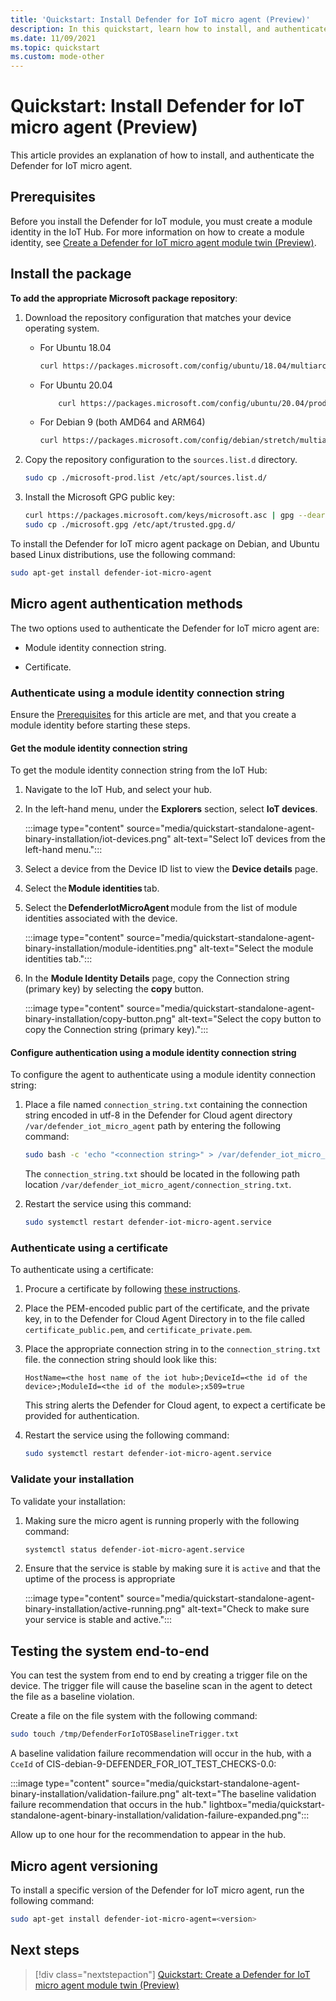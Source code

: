 ```yaml
---
title: 'Quickstart: Install Defender for IoT micro agent (Preview)'
description: In this quickstart, learn how to install, and authenticate the Defender for IoT micro agent.
ms.date: 11/09/2021
ms.topic: quickstart
ms.custom: mode-other
---
```


# Quickstart: Install Defender for IoT micro agent (Preview)

This article provides an explanation of how to install, and authenticate the Defender for IoT micro agent.

## Prerequisites

Before you install the Defender for IoT module, you must create a module identity in the IoT Hub. For more information on how to create a module identity, see [Create a Defender for IoT micro agent module twin (Preview)](quickstart-create-micro-agent-module-twin.md).

## Install the package

**To add the appropriate Microsoft package repository**:

1. Download the repository configuration that matches your device operating system.  

    - For Ubuntu 18.04

        ```bash
        curl https://packages.microsoft.com/config/ubuntu/18.04/multiarch/prod.list > ./microsoft-prod.list
        ```

    - For Ubuntu 20.04

        ```bash
            curl https://packages.microsoft.com/config/ubuntu/20.04/prod.list > ./microsoft-prod.list
        ```

    - For Debian 9 (both AMD64 and ARM64)

        ```bash
        curl https://packages.microsoft.com/config/debian/stretch/multiarch/prod.list > ./microsoft-prod.list
        ```

1. Copy the repository configuration to the `sources.list.d` directory.

    ```bash
    sudo cp ./microsoft-prod.list /etc/apt/sources.list.d/
    ```

1. Install the Microsoft GPG public key:

    ```bash
    curl https://packages.microsoft.com/keys/microsoft.asc | gpg --dearmor > microsoft.gpg
    sudo cp ./microsoft.gpg /etc/apt/trusted.gpg.d/
    ```

To install the Defender for IoT micro agent package on Debian, and Ubuntu based Linux distributions, use the following command:

```bash
sudo apt-get install defender-iot-micro-agent 
```

## Micro agent authentication methods

The two options used to authenticate the Defender for IoT micro agent are:

- Module identity connection string.

- Certificate.

### Authenticate using a module identity connection string

Ensure the [Prerequisites](#prerequisites) for this article are met, and that you create a module identity before starting these steps.

#### Get the module identity connection string

To get the module identity connection string from the IoT Hub:

1. Navigate to the IoT Hub, and select your hub.

1. In the left-hand menu, under the **Explorers** section, select **IoT devices**.

   :::image type="content" source="media/quickstart-standalone-agent-binary-installation/iot-devices.png" alt-text="Select IoT devices from the left-hand menu.":::

1. Select a device from the Device ID list to view the **Device details** page.

1. Select the **Module identities** tab.

1. Select the **DefenderIotMicroAgent** module from the list of module identities associated with the device.

   :::image type="content" source="media/quickstart-standalone-agent-binary-installation/module-identities.png" alt-text="Select the module identities tab.":::

1. In the **Module Identity Details** page, copy the Connection string (primary key) by selecting the **copy** button.

   :::image type="content" source="media/quickstart-standalone-agent-binary-installation/copy-button.png" alt-text="Select the copy button to copy the Connection string (primary key).":::

#### Configure authentication using a module identity connection string

To configure the agent to authenticate using a module identity connection string:

1. Place a file named `connection_string.txt` containing the connection string encoded in utf-8 in the Defender for Cloud agent directory `/var/defender_iot_micro_agent` path by entering the following command:

    ```bash
    sudo bash -c 'echo "<connection string>" > /var/defender_iot_micro_agent/connection_string.txt'
    ```

    The `connection_string.txt` should be located in the following path location `/var/defender_iot_micro_agent/connection_string.txt`.

1. Restart the service using this command:  

    ```bash
    sudo systemctl restart defender-iot-micro-agent.service 
    ```

### Authenticate using a certificate

To authenticate using a certificate:

1. Procure a certificate by following [these instructions](../../iot-hub/tutorial-x509-scripts.md).

1. Place the PEM-encoded public part of the certificate, and the private key, in to the Defender for Cloud Agent Directory in to the file called `certificate_public.pem`, and `certificate_private.pem`.

1. Place the appropriate connection string in to the `connection_string.txt` file. the connection string should look like this:

    `HostName=<the host name of the iot hub>;DeviceId=<the id of the device>;ModuleId=<the id of the module>;x509=true`

    This string alerts the Defender for Cloud agent, to expect a certificate be provided for authentication.

1. Restart the service using the following command:  

    ```bash
    sudo systemctl restart defender-iot-micro-agent.service
    ```

### Validate your installation

To validate your installation:

1. Making sure the micro agent is running properly with the following command:  

    ```bash
    systemctl status defender-iot-micro-agent.service
    ```

1. Ensure that the service is stable by making sure it is `active` and that the uptime of the process is appropriate

    :::image type="content" source="media/quickstart-standalone-agent-binary-installation/active-running.png" alt-text="Check to make sure your service is stable and active.":::

## Testing the system end-to-end

You can test the system from end to end by creating a trigger file on the device. The trigger file will cause the baseline scan in the agent to detect the file as a baseline violation.

Create a file on the file system with the following command:

```bash
sudo touch /tmp/DefenderForIoTOSBaselineTrigger.txt 
```

A baseline validation failure recommendation will occur in the hub, with a `CceId` of CIS-debian-9-DEFENDER_FOR_IOT_TEST_CHECKS-0.0:

:::image type="content" source="media/quickstart-standalone-agent-binary-installation/validation-failure.png" alt-text="The baseline validation failure recommendation that occurs in the hub." lightbox="media/quickstart-standalone-agent-binary-installation/validation-failure-expanded.png":::

Allow up to one hour for the recommendation to appear in the hub.

## Micro agent versioning

To install a specific version of the Defender for IoT micro agent, run the following command:

```bash
sudo apt-get install defender-iot-micro-agent=<version>
```

## Next steps

> [!div class="nextstepaction"]
> [Quickstart: Create a Defender for IoT micro agent module twin (Preview)](quickstart-create-micro-agent-module-twin.md)

